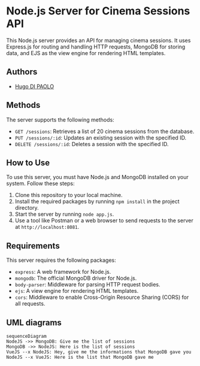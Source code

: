 

# Node.js Server for Cinema Sessions API

This Node.js server provides an API for managing cinema sessions. It uses Express.js for routing and handling HTTP requests, MongoDB for storing data, and EJS as the view engine for rendering HTML templates.

##  Authors

- [Hugo DI PAOLO](https://github.com/Cliffy57)

## Methods

The server supports the following methods:

-   `GET /sessions`: Retrieves a list of 20 cinema sessions from the database.
-   `PUT /sessions/:id`: Updates an existing session with the specified ID.
-   `DELETE /sessions/:id`: Deletes a session with the specified ID.

## How to Use

To use this server, you must have Node.js and MongoDB installed on your system. Follow these steps:

1.  Clone this repository to your local machine.
2.  Install the required packages by running `npm install` in the project directory.
3.  Start the server by running `node app.js`.
4.  Use a tool like Postman or a web browser to send requests to the server at `http://localhost:8081`.

## Requirements

This server requires the following packages:

-   `express`: A web framework for Node.js.
-   `mongodb`: The official MongoDB driver for Node.js.
-   `body-parser`: Middleware for parsing HTTP request bodies.
-   `ejs`: A view engine for rendering HTML templates.
-   `cors`: Middleware to enable Cross-Origin Resource Sharing (CORS) for all requests.
## UML diagrams

```mermaid
sequenceDiagram
NodeJS ->> MongoDB: Give me the list of sessions
MongoDB ->> NodeJS: Here is the list of sessions
VueJS --x NodeJS: Hey, give me the informations that MongoDB gave you
NodeJS --x VueJS: Here is the list that MongoDB gave me
```

